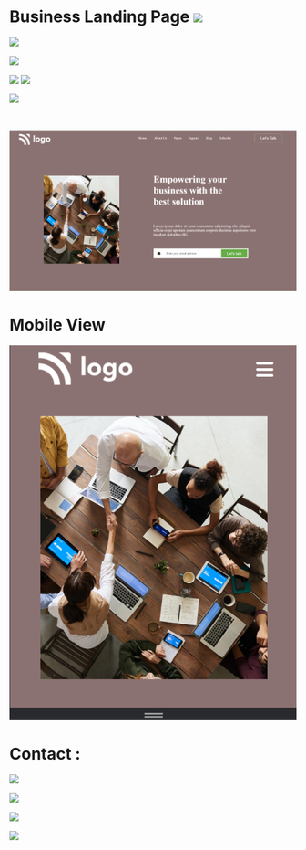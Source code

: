 # Business Landing Page ![](https://img.shields.io/badge/HTML%20%26%20CSS-Business%20Landing%20Home%20Page-blue)

![](https://img.shields.io/badge/TakeOut-How%20to%20create%20email%20field%20-green)

![](https://img.shields.io/badge/Time%20Required-8.00%20hours-blue)

[![](https://img.shields.io/badge/Live-Link-blue)](https://business-landingpage-abhishekaslk.netlify.app/)
[![](https://img.shields.io/badge/Source-Code-blue)](https://github.com/AbhishekASLK/12-BusinessLandingPage)

![](https://img.shields.io/badge/Preview-%E2%9D%A4-blue)

<br>

![Result](DesktopView.png)

# Mobile View

![](./MobileView.png)

# Contact :

[![](https://img.shields.io/badge/Instagram-Follow-blue)](https://www.instagram.com/abhishekaslk/)

[![](https://img.shields.io/badge/Twitter-Follow-yellowgreen)](https://twitter.com/AbhishekASLK)

[![](https://img.shields.io/badge/GitHub-Follow-lightgrey)](https://github.com/AbhishekASLK)

[![](https://img.shields.io/badge/Linkdin-Follow-blue)](https://img.shields.io/badge/Linkdin-Follow-blue)
